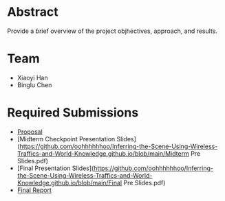 # Abstract

Provide a brief overview of the project objhectives, approach, and results.

# Team

* Xiaoyi Han
* Binglu Chen

# Required Submissions

* [Proposal](https://github.com/oohhhhhhoo/Inferring-the-Scene-Using-Wireless-Traffics-and-World-Knowledge.github.io/blob/main/proposal.md)
* [Midterm Checkpoint Presentation Slides](https://github.com/oohhhhhhoo/Inferring-the-Scene-Using-Wireless-Traffics-and-World-Knowledge.github.io/blob/main/Midterm Pre Slides.pdf)
* [Final Presentation Slides](https://github.com/oohhhhhhoo/Inferring-the-Scene-Using-Wireless-Traffics-and-World-Knowledge.github.io/blob/main/Final Pre Slides.pdf)
* [Final Report](report)
